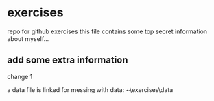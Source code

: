 # exercises
repo for github exercises
this file contains some top secret information about myself...

## add some extra information

change 1

a data file is linked for messing with data: ~\exercises\data

